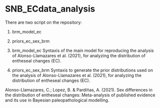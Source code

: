 # SNB_ECdata_analysis

There are two script on the repository:
1. brm_model_ec
2. priors_ec_sex_brm

1. brm_model_ec
Syntaxis of the main model for reproducing the analysis of Alonso-Llamazares et al. (2021), for analyzing the distribution of entheseal changes (EC).

2. priors_ec_sex_brm
Syntaxis to generate the prior distributions used on the analysis of Alonso-Llamazares et al. (2021), for analyzing the distribution of entheseal changes (EC).

Alonso-Llamazares, C.; Lopez, B. & Pardiñas, A. (2021). Sex differences in the distribution of entheseal changes: Meta-analysis of published evidence and its use in Bayesian paleopathological modelling.
